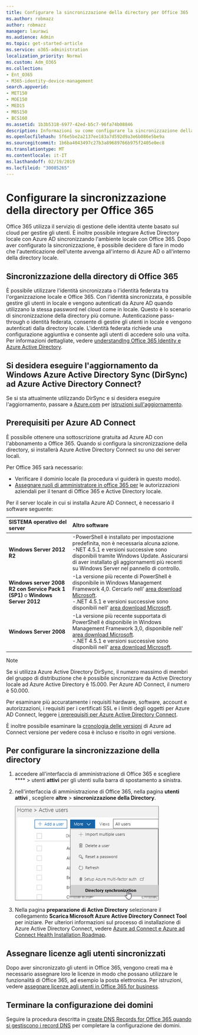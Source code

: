 ```yaml
---
title: Configurare la sincronizzazione della directory per Office 365
ms.author: robmazz
author: robmazz
manager: laurawi
ms.audience: Admin
ms.topic: get-started-article
ms.service: o365-administration
localization_priority: Normal
ms.custom: Adm_O365
ms.collection:
- Ent_O365
- M365-identity-device-management
search.appverid:
- MET150
- MOE150
- MED15
- MBS150
- BCS160
ms.assetid: 1b3b5318-6977-42ed-b5c7-96fa74b08846
description: Informazioni su come configurare la sincronizzazione della directory tra Office 365 e Active Directory locale.
ms.openlocfilehash: 5f6e5be2a2137ee183a7d592d9a3e6b086e5be9a
ms.sourcegitcommit: 1b6ba4043497c27b3a89689766b975f2405e0ec8
ms.translationtype: MT
ms.contentlocale: it-IT
ms.lasthandoff: 02/19/2019
ms.locfileid: "30085265"
---
```

# <a name="set-up-directory-synchronization-for-office-365"></a>Configurare la sincronizzazione della directory per Office 365

Office 365 utilizza il servizio di gestione delle identità utente basato sul cloud per gestire gli utenti. È inoltre possibile integrare Active Directory locale con Azure AD sincronizzando l'ambiente locale con Office 365. Dopo aver configurato la sincronizzazione, è possibile decidere di fare in modo che l'autenticazione dell'utente avvenga all'interno di Azure AD o all'interno della directory locale.
  
## <a name="office-365-directory-synchronization"></a>Sincronizzazione della directory di Office 365

È possibile utilizzare l'identità sincronizzata o l'identità federata tra l'organizzazione locale e Office 365. Con l'identità sincronizzata, è possibile gestire gli utenti in locale e vengono autenticati da Azure AD quando utilizzano la stessa password nel cloud come in locale. Questo è lo scenario di sincronizzazione della directory più comune. Autenticazione pass-through o identità federata, consente di gestire gli utenti in locale e vengono autenticati dalla directory locale. L'identità federata richiede una configurazione aggiuntiva e consente agli utenti di accedere solo una volta. Per informazioni dettagliate, vedere [understandIng Office 365 Identity e Azure Active Directory](about-office-365-identity.md).
  
## <a name="want-to-upgrade-from-windows-azure-active-directory-sync-dirsync-to-azure-active-directory-connect"></a>Si desidera eseguire l'aggiornamento da Windows Azure Active Directory Sync (DirSync) ad Azure Active Directory Connect?

Se si sta attualmente utilizzando DirSync e si desidera eseguire l'aggiornamento, passare a [Azure.com](https://azure.com) per [istruzioni sull'aggiornamento](https://go.microsoft.com/fwlink/p/?LinkId=733240).
  
## <a name="prerequisites-for-azure-ad-connect"></a>Prerequisiti per Azure AD Connect

È possibile ottenere una sottoscrizione gratuita ad Azure AD con l'abbonamento a Office 365. Quando si configura la sincronizzazione della directory, si installerà Azure Active Directory Connect su uno dei server locali.
  
Per Office 365 sarà necessario:
  
- Verificare il dominio locale (la procedura vi guiderà in questo modo).
- [Assegnare ruoli di amministratore in office 365 per](https://support.office.com/article/EAC4D046-1AFD-4F1A-85FC-8219C79E1504) le autorizzazioni aziendali per il tenant di Office 365 e Active Directory locale.

Per il server locale in cui si installa Azure AD Connect, è necessario il software seguente:
  
|**SISTEMA operativo del server**|**Altro software**|
|:-----|:-----|
|**Windows Server 2012 R2** | -PowerShell è installato per impostazione predefinita, non è necessaria alcuna azione.  <br> -NET 4.5.1 e versioni successive sono disponibili tramite Windows Update. Assicurarsi di aver installato gli aggiornamenti più recenti su Windows Server nel pannello di controllo. |
|**Windows server 2008 R2 con Service Pack 1 (SP1)** o **Windows Server 2012** | -La versione più recente di PowerShell è disponibile in Windows Management Framework 4,0. Cercarlo nell' [area download Microsoft](https://go.microsoft.com/fwlink/p/?LinkId=717996).<br> -.NET 4.5.1 e versioni successive sono disponibili nell' [area download Microsoft](https://go.microsoft.com/fwlink/p/?LinkId=717996). |
|**Windows Server 2008** | -La versione più recente supportata di PowerShell è disponibile in Windows Management Framework 3,0, disponibile nell' [area download Microsoft](https://go.microsoft.com/fwlink/p/?LinkId=717996).  <br> -.NET 4.5.1 e versioni successive sono disponibili nell' [area download Microsoft](https://go.microsoft.com/fwlink/p/?LinkId=717996). |

> [!NOTE]
> Se si utilizza Azure Active Directory DirSync, il numero massimo di membri del gruppo di distribuzione che è possibile sincronizzare da Active Directory locale ad Azure Active Directory è 15.000. Per Azure AD Connect, il numero è 50.000. 
  
Per esaminare più accuratamente i requisiti hardware, software, account e autorizzazioni, i requisiti per i certificati SSL e i limiti degli oggetti per Azure AD Connect, leggere [i prerequisiti per Azure Active Directory Connect](https://go.microsoft.com/fwlink/p/?LinkId=716896).
  
È inoltre possibile esaminare la [cronologia delle versioni](https://docs.microsoft.com/azure/active-directory/hybrid/reference-connect-version-history) di Azure ad Connect versione per vedere cosa è incluso e risolto in ogni versione.

## <a name="to-set-up-directory-synchronization"></a>Per configurare la sincronizzazione della directory

1. accedere all'interfaccia di amministrazione di Office 365 e scegliere **** \> utenti **attivi** per gli utenti sulla barra di spostamento a sinistra.
2. nell'interfaccia di amministrazione di Office 365, nella pagina **utenti attivi** , scegliere **altre** \> **sincronizzazione della Directory**.

    ![Nel menu altro, scegliere sincronizzazione directory](media/dc6669e5-c01b-471e-9cdf-04f5d44e1c4b.png)
  
3. Nella pagina **preparazione di Active Directory** selezionare il collegamento **Scarica Microsoft Azure Active Directory Connect Tool** per iniziare. Per ulteriori informazioni sul processo di installazione di Azure Active Directory Connect, vedere [Azure ad Connect e Azure ad Connect Health Installation Roadmap](https://docs.microsoft.com/azure/active-directory/hybrid/how-to-connect-install-roadmap).

## <a name="assign-licenses-to-synchronized-users"></a>Assegnare licenze agli utenti sincronizzati

Dopo aver sincronizzato gli utenti in Office 365, vengono creati ma è necessario assegnare loro le licenze in modo che possano utilizzare le funzionalità di Office 365, ad esempio la posta elettronica. Per istruzioni, vedere [assegnare licenze agli utenti in Office 365 for business](https://support.office.com/article/997596b5-4173-4627-b915-36abac6786dc).

## <a name="finish-setting-up-domains"></a>Terminare la configurazione dei domini

Seguire la procedura descritta in [create DNS Records for Office 365 quando si gestiscono i record DNS](https://support.office.com/article/b0f3fdca-8a80-4e8e-9ef3-61e8a2a9ab23) per completare la configurazione dei domini.